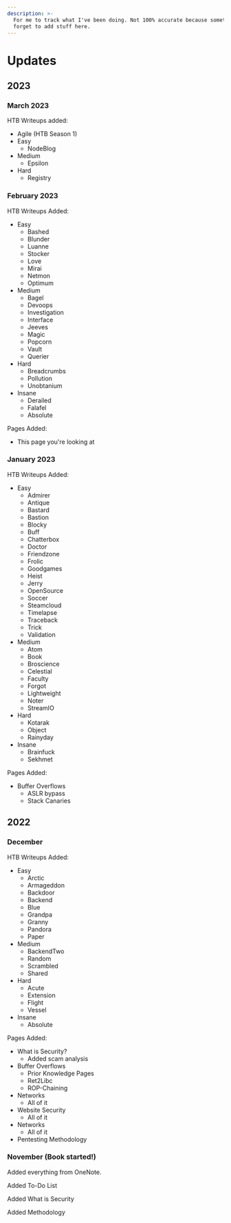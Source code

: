 ```yaml
---
description: >-
  For me to track what I've been doing. Not 100% accurate because sometimes I
  forget to add stuff here.
---
```


# Updates

## 2023

### March 2023

HTB Writeups added:

* Agile (HTB Season 1)
* Easy
  * NodeBlog
* Medium
  * Epsilon
* Hard
  * Registry

### February 2023

HTB Writeups Added:

* Easy
  * Bashed
  * Blunder
  * Luanne
  * Stocker
  * Love
  * Mirai
  * Netmon
  * Optimum
* Medium
  * Bagel
  * Devoops
  * Investigation
  * Interface
  * Jeeves
  * Magic
  * Popcorn
  * Vault
  * Querier
* Hard
  * Breadcrumbs
  * Pollution
  * Unobtanium
* Insane
  * Derailed
  * Falafel
  * Absolute

Pages Added:

* This page you're looking at

### January 2023

HTB Writeups Added:

* Easy
  * Admirer
  * Antique
  * Bastard
  * Bastion
  * Blocky
  * Buff
  * Chatterbox
  * Doctor
  * Friendzone
  * Frolic
  * Goodgames
  * Heist
  * Jerry
  * OpenSource
  * Soccer
  * Steamcloud
  * Timelapse
  * Traceback
  * Trick
  * Validation
* Medium
  * Atom
  * Book
  * Broscience
  * Celestial
  * Faculty
  * Forgot
  * Lightweight
  * Noter
  * StreamIO
* Hard
  * Kotarak
  * Object
  * Rainyday
* Insane
  * Brainfuck
  * Sekhmet

Pages Added:

* Buffer Overflows
  * ASLR bypass
  * Stack Canaries

## 2022

### December

HTB Writeups Added:

* Easy
  * Arctic
  * Armageddon
  * Backdoor
  * Backend
  * Blue
  * Grandpa
  * Granny
  * Pandora
  * Paper
* Medium
  * BackendTwo
  * Random
  * Scrambled
  * Shared
* Hard
  * Acute
  * Extension
  * Flight
  * Vessel
* Insane
  * Absolute

Pages Added:

* What is Security?
  * Added scam analysis&#x20;
* Buffer Overflows
  * Prior Knowledge Pages
  * Ret2Libc
  * ROP-Chaining
* Networks
  * All of it
* Website Security
  * All of it
* Networks
  * All of it
* Pentesting Methodology

### November (Book started!)

Added everything from OneNote.

Added To-Do List

Added What is Security

Added Methodology
